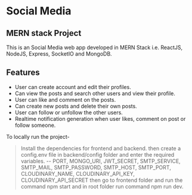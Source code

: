 # Social Media

## MERN stack Project

This is an Social Media web app developed in MERN Stack i.e. ReactJS, NodeJS, Express, SocketIO and MongoDB.

## Features

- User can create account and edit their profiles.
- Can view the posts and search other users and view their profile.
- User can like and comment on the posts.
- Can create new posts and delete their own posts.
- User can follow or unfollow the other users.
- Realtime notification generation when user likes, comment on post or follow someone.

To locally run the project-

> Install the dependencies for frontend and backend.
> then create a config.env file in backend/config folder and enter the required variables.
> -- PORT, MONGO_URI, JWT_SECRET, SMTP_SERVICE, SMTP_MAIL, SMTP_PASSWORD, SMTP_HOST, SMTP_PORT, CLOUDINARY_NAME, CLOUDINARY_API_KEY, CLOUDINARY_API_SECRET
> then go to frontend folder and run the command npm start and in root folder run command npm run dev.